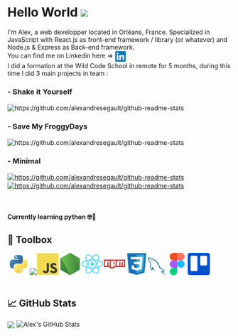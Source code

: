# Hello World <img src="https://raw.githubusercontent.com/MartinHeinz/MartinHeinz/master/wave.gif" width="30px">  

I'm Alex, a web developper located in Orléans, France. Specialized in JavaScript with React.js as front-end framework / library (or whatever) and Node.js & Express as Back-end framework.<br/>
You can find me on Linkedin here => <a href="https://www.linkedin.com/in/alexandresegault"><img align="center" width='25px' src='https://github.com/devicons/devicon/blob/master/icons/linkedin/linkedin-original.svg'></a></br>
I did a formation at the Wild Code School in remote for 5 months, during this time I did 3 main projects in team :
### - Shake it Yourself
<img align="center" src="https://github-readme-stats.vercel.app/api/pin/?username=alexandresegault&repo=shakeItYourself&hide_border=true&line_height=27&title_color=d6be35&text_color=ffffff&icon_color=d6be35&bg_color=1d1f21" alt="https://github.com/alexandresegault/github-readme-stats">


### - Save My FroggyDays
<img align="center" src="https://github-readme-stats.vercel.app/api/pin/?username=alexandresegault&repo=remote-js-202011-froggy-devs&hide_border=true&line_height=27&title_color=d6be35&text_color=ffffff&icon_color=d6be35&bg_color=1d1f21" alt="https://github.com/alexandresegault/github-readme-stats">


### - Minimal 
<a href="https://github.com/alexandresegault">
<img align="center" src="https://github-readme-stats.vercel.app/api/pin/?username=alexandresegault&repo=remoteFR-R2dwild-P3-vracmini-front&hide_border=true&line_height=27&title_color=d6be35&text_color=ffffff&icon_color=d6be35&bg_color=1d1f21" alt="https://github.com/alexandresegault/github-readme-stats">
<img align="center" src="https://github-readme-stats.vercel.app/api/pin/?username=alexandresegault&repo=remoteFR-R2dwild-P3-vracmini-back&hide_border=true&line_height=27&title_color=d6be35&text_color=ffffff&icon_color=d6be35&bg_color=1d1f21" alt="https://github.com/alexandresegault/github-readme-stats">
</a>

</br>
</br>
</br>


#### Currently learning python 🤓🐍 

## 🔧 Toolbox 

<img src="https://github.com/devicons/devicon/blob/master/icons/python/python-original.svg" width="50px"><img src ="https://cdn.icon-icons.com/icons2/2107/PNG/512/file_type_kivy_icon_130489.png" width="50px"><img src ="https://github.com/devicons/devicon/blob/master/icons/javascript/javascript-original.svg" width="50px"><img src ="https://github.com/devicons/devicon/blob/master/icons/nodejs/nodejs-original.svg" width="50px"><img src ="https://github.com/devicons/devicon/blob/master/icons/react/react-original.svg" width="50px"><img src ="https://github.com/devicons/devicon/blob/master/icons/npm/npm-original-wordmark.svg" width="50px"><img src ="https://github.com/devicons/devicon/blob/master/icons/css3/css3-original.svg" width="50px"><img src ="https://github.com/devicons/devicon/blob/master/icons/mysql/mysql-original.svg" width="40px"><img src="https://github.com/devicons/devicon/blob/master/icons/figma/figma-original.svg" width="50px"><img src="https://github.com/devicons/devicon/blob/master/icons/trello/trello-plain.svg" width="50px">
<br/>
<br/>

## &#x1f4c8; GitHub Stats


  <img align="center" src="https://github-readme-stats.vercel.app/api/top-langs/?username=alexandresegault&hide=css,html&hide_border=true&layout=compact&title_color=d6be35&text_color=c9cacc&icon_color=d6be35&bg_color=22272e" />
  <img align="top" src="https://github-readme-stats.vercel.app/api?username=alexandresegault&show_icons=true&hide_border=true&line_height=27&count_private=true&title_color=d6be35&text_color=ffffff&icon_color=d6be35&bg_color=22272e" alt="Alex's GitHub Stats" />
